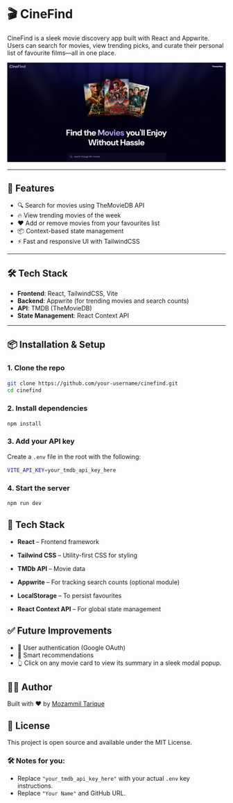 # 🎬 CineFind

CineFind is a sleek movie discovery app built with React and Appwrite. Users can search for movies, view trending picks, and curate their personal list of favourite films—all in one place.

![CineFind Banner](public/Screenshot.png)

---

## 🚀 Features

- 🔍 Search for movies using TheMovieDB API
- 🔥 View trending movies of the week
- ❤️ Add or remove movies from your favourites list
- 📦 Context-based state management
- ⚡ Fast and responsive UI with TailwindCSS

---

## 🛠️ Tech Stack

- **Frontend**: React, TailwindCSS, Vite
- **Backend**: Appwrite (for trending movies and search counts)
- **API**: TMDB (TheMovieDB)
- **State Management**: React Context API

---

## 📦 Installation & Setup

### 1. Clone the repo

```bash
git clone https://github.com/your-username/cinefind.git
cd cinefind
```

### 2. Install dependencies

```bash
npm install
```

### 3. Add your API key

Create a `.env` file in the root with the following:

```bash
VITE_API_KEY=your_tmdb_api_key_here
```

### 4. Start the server

```bash
npm run dev
```

## 🧰 Tech Stack

- **React** – Frontend framework

- **Tailwind CSS** – Utility-first CSS for styling
- **TMDb API** – Movie data
- **Appwrite** – For tracking search counts (optional module)
- **LocalStorage** – To persist favourites
- **React Context API** – For global state management

## ✅ Future Improvements

- 🔐 User authentication (Google OAuth)
- 🧠 Smart recommendations
- 👆 Click on any movie card to view its summary in a sleek modal popup.

## 🧑‍💻 Author

Built with ❤️ by [Mozammil Tarique](https://github.com/MozammilT)

## 📄 License

This project is open source and available under the MIT License.

### 🛠 Notes for you:

- Replace `"your_tmdb_api_key_here"` with your actual `.env` key instructions.
- Replace `"Your Name"` and GitHub URL.